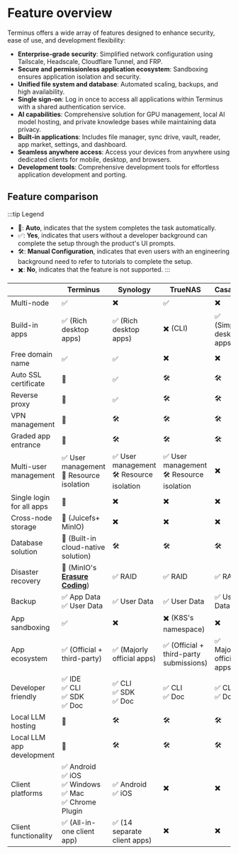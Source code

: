 # Feature overview

Terminus offers a wide array of features designed to enhance security, ease of use, and development flexibility:

- **Enterprise-grade security**: Simplified network configuration using Tailscale, Headscale, Cloudflare Tunnel, and FRP.
- **Secure and permissionless application ecosystem**: Sandboxing ensures application isolation and security.
- **Unified file system and database**: Automated scaling, backups, and high availability.
- **Single sign-on**: Log in once to access all applications within Terminus with a shared authentication service.
- **AI capabilities**: Comprehensive solution for GPU management, local AI model hosting, and private knowledge bases while maintaining data privacy.
- **Built-in applications**: Includes file manager, sync drive, vault, reader, app market, settings, and dashboard.
- **Seamless anywhere access**: Access your devices from anywhere using dedicated clients for mobile, desktop, and browsers.
- **Development tools**: Comprehensive development tools for effortless application development and porting.

## Feature comparison
:::tip Legend
- 🚀: **Auto**, indicates that the system completes the task automatically.
- ✅: **Yes**, indicates that users without a developer background can complete the setup through the product's UI prompts.
- 🛠️: **Manual Configuration**, indicates that even users with an engineering background need to refer to tutorials to complete the setup.
- ✖️:  **No**, indicates that the feature is not supported.
:::

|                           | Terminus                                                                                                   | Synology                                    | TrueNAS                                     | CasaOS                  | Unraid                                        |
|---------------------------|------------------------------------------------------------------------------------------------------------|---------------------------------------------|---------------------------------------------|-------------------------|-----------------------------------------------|
| Multi-node                | ✅                                                                                                          | ✖️                                          | ✅                                           | ✖️                      | ✖️                                            |
| Build-in apps             | ✅ (Rich desktop apps)                                                                                      | ✅ (Rich desktop apps)                       | ✖️ (CLI)                                    | ✅ (Simple desktop apps) | ✅ (Dashboard)                                 |
| Free domain name          | ✅                                                                                                          | ✅                                           | ✖️                                          | ✖️                      | ✖️                                            |
| Auto SSL certificate      | 🚀                                                                                                         | ✅                                           | 🛠️                                         | 🛠️                     | 🛠️                                           |
| Reverse proxy             | 🚀                                                                                                         | ✅                                           | 🛠️                                         | 🛠️                     | 🛠️                                           |
| VPN management            | 🚀                                                                                                         | 🛠️                                         | 🛠️                                         | 🛠️                     | 🛠️                                           |
| Graded app entrance       | 🚀                                                                                                         | 🛠️                                         | 🛠️                                         | 🛠️                     | 🛠️                                           |
| Multi-user management     | ✅ User management <br>🚀 Resource isolation                                                                | ✅ User management<br>🛠️ Resource isolation | ✅ User management<br>🛠️ Resource isolation | ✖️                      | ✅ User management  <br>🛠️ Resource isolation |
| Single login for all apps | 🚀                                                                                                         | ✖️                                          | ✖️                                          | ✖️                      | ✖️                                            |
| Cross-node storage        | 🚀 (Juicefs+<br>MinIO)                                                                                     | ✖️                                          | ✖️                                          | ✖️                      | ✖️                                            |
| Database solution         | 🚀 (Built-in cloud-native solution)                                                                        | 🛠️                                         | 🛠️                                         | 🛠️                     | 🛠️                                           |
| Disaster recovery         | 🚀 (MinIO's [**Erasure Coding**](https://min.io/docs/minio/linux/operations/concepts/erasure-coding.html)) | ✅ RAID                                      | ✅ RAID                                      | ✅ RAID                  | ✅ Unraid Storage                              |
| Backup                    | ✅ App Data  <br>✅ User Data                                                                                | ✅ User Data                                 | ✅ User Data                                 | ✅ User Data             | ✅ User Data                                   |
| App sandboxing            | ✅                                                                                                          | ✖️                                          | ✖️ (K8S's namespace)                        | ✖️                      | ✖️                                            |
| App ecosystem             | ✅ (Official + third-party)                                                                                 | ✅ (Majorly official apps)                   | ✅ (Official + third-party submissions)      | ✅ Majorly official apps | ✅ (Community app market)                      |
| Developer friendly        | ✅ IDE  <br>✅ CLI  <br>✅ SDK  <br>✅ Doc                                                                     | ✅ CLI  <br>✅ SDK  <br>✅ Doc                 | ✅ CLI  <br>✅ Doc                            | ✅ CLI  <br>✅ Doc        | ✅ Doc                                         |
| Local LLM hosting         | 🚀                                                                                                         | 🛠️                                         | 🛠️                                         | 🛠️                     | 🛠️                                           |
| Local LLM app development | 🚀                                                                                                         | 🛠️                                         | 🛠️                                         | 🛠️                     | 🛠️                                           |
| Client platforms          | ✅ Android  <br>✅ iOS  <br>✅ Windows  <br>✅ Mac  <br>✅ Chrome Plugin                                        | ✅ Android  <br>✅ iOS                        | ✖️                                          | ✖️                      | ✖️                                            |
| Client functionality      | ✅ (All-in-one client app)                                                                                  | ✅ (14 separate client apps)                 | ✖️                                          | ✖️                      | ✖️                                            |
